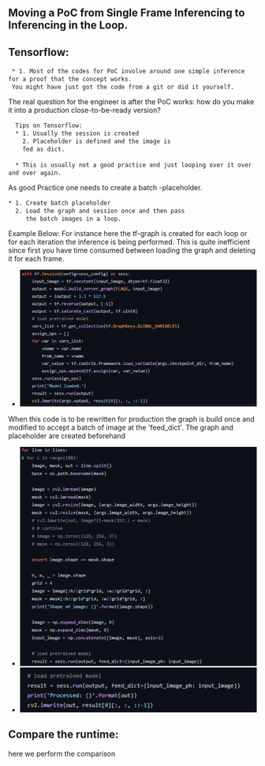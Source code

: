 ## Moving a PoC from Single Frame Inferencing to Inferencing in the Loop.


## Tensorflow:
     * 1. Most of the codes for PoC involve around one simple inference for a proof that the concept works.
     You might have just got the code from a git or did it yourself.

   The real question for the engineer is after the PoC works: how do you make it into a production close-to-be-ready version?


      Tips on Tensorflow:
      * 1. Usually the session is created
        2. Placeholder is defined and the image is
        fed as dict.

      * This is usually not a good practice and just looping over it over and over again.

As good Practice one needs to create a batch -placeholder.

    * 1. Create batch placeholder
      2. Load the graph and session once and then pass
         the batch images in a loop.

Example Below:
  For instance here the tf-graph is created for each loop or for each iteration the inference is being performed. This is quite inefficient since first
  you have time consumed between loading the graph and
  deleting it for each frame.
  * ![inefficient_looping](inefficient_looping.png)

  When this code is to be rewritten for production
  the graph is build once and modified to accept
  a batch of image at the 'feed_dict'. The graph
  and placeholder are created beforehand
  * ![efficient_looping](efficient_looping.png)
  * ![batch_load](tf_batch_loop.png)

## Compare the runtime:
   here we perform the comparison

